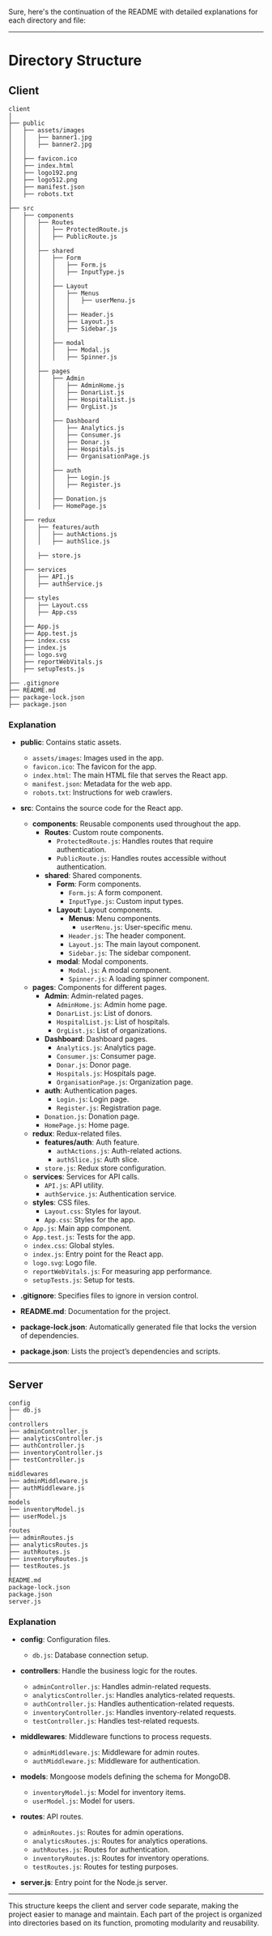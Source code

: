 Sure, here's the continuation of the README with detailed explanations for each directory and file:

---

# Directory Structure

## Client

```
client
│
├── public
│   ├── assets/images
│   │   ├── banner1.jpg
│   │   ├── banner2.jpg
│   │
│   ├── favicon.ico
│   ├── index.html
│   ├── logo192.png
│   ├── logo512.png
│   ├── manifest.json
│   ├── robots.txt
│
├── src
│   ├── components
│   │   ├── Routes
│   │   │   ├── ProtectedRoute.js
│   │   │   ├── PublicRoute.js
│   │   │
│   │   ├── shared
│   │   │   ├── Form
│   │   │   │   ├── Form.js
│   │   │   │   ├── InputType.js
│   │   │   │
│   │   │   ├── Layout
│   │   │   │   ├── Menus
│   │   │   │   │   ├── userMenu.js
│   │   │   │   │
│   │   │   │   ├── Header.js
│   │   │   │   ├── Layout.js
│   │   │   │   ├── Sidebar.js
│   │   │   │
│   │   │   ├── modal
│   │   │   │   ├── Modal.js
│   │   │   │   ├── Spinner.js
│   │   │
│   │   ├── pages
│   │   │   ├── Admin
│   │   │   │   ├── AdminHome.js
│   │   │   │   ├── DonarList.js
│   │   │   │   ├── HospitalList.js
│   │   │   │   ├── OrgList.js
│   │   │   │
│   │   │   ├── Dashboard
│   │   │   │   ├── Analytics.js
│   │   │   │   ├── Consumer.js
│   │   │   │   ├── Donar.js
│   │   │   │   ├── Hospitals.js
│   │   │   │   ├── OrganisationPage.js
│   │   │   │
│   │   │   ├── auth
│   │   │   │   ├── Login.js
│   │   │   │   ├── Register.js
│   │   │   │
│   │   │   ├── Donation.js
│   │   │   ├── HomePage.js
│   │
│   ├── redux
│   │   ├── features/auth
│   │   │   ├── authActions.js
│   │   │   ├── authSlice.js
│   │
│   │   ├── store.js
│   │
│   ├── services
│   │   ├── API.js
│   │   ├── authService.js
│   │
│   ├── styles
│   │   ├── Layout.css
│   │   ├── App.css
│   │
│   ├── App.js
│   ├── App.test.js
│   ├── index.css
│   ├── index.js
│   ├── logo.svg
│   ├── reportWebVitals.js
│   ├── setupTests.js
│
├── .gitignore
├── README.md
├── package-lock.json
├── package.json
```

### Explanation

- **public**: Contains static assets.
  - `assets/images`: Images used in the app.
  - `favicon.ico`: The favicon for the app.
  - `index.html`: The main HTML file that serves the React app.
  - `manifest.json`: Metadata for the web app.
  - `robots.txt`: Instructions for web crawlers.

- **src**: Contains the source code for the React app.
  - **components**: Reusable components used throughout the app.
    - **Routes**: Custom route components.
      - `ProtectedRoute.js`: Handles routes that require authentication.
      - `PublicRoute.js`: Handles routes accessible without authentication.
    - **shared**: Shared components.
      - **Form**: Form components.
        - `Form.js`: A form component.
        - `InputType.js`: Custom input types.
      - **Layout**: Layout components.
        - **Menus**: Menu components.
          - `userMenu.js`: User-specific menu.
        - `Header.js`: The header component.
        - `Layout.js`: The main layout component.
        - `Sidebar.js`: The sidebar component.
      - **modal**: Modal components.
        - `Modal.js`: A modal component.
        - `Spinner.js`: A loading spinner component.
  - **pages**: Components for different pages.
    - **Admin**: Admin-related pages.
      - `AdminHome.js`: Admin home page.
      - `DonarList.js`: List of donors.
      - `HospitalList.js`: List of hospitals.
      - `OrgList.js`: List of organizations.
    - **Dashboard**: Dashboard pages.
      - `Analytics.js`: Analytics page.
      - `Consumer.js`: Consumer page.
      - `Donar.js`: Donor page.
      - `Hospitals.js`: Hospitals page.
      - `OrganisationPage.js`: Organization page.
    - **auth**: Authentication pages.
      - `Login.js`: Login page.
      - `Register.js`: Registration page.
    - `Donation.js`: Donation page.
    - `HomePage.js`: Home page.
  - **redux**: Redux-related files.
    - **features/auth**: Auth feature.
      - `authActions.js`: Auth-related actions.
      - `authSlice.js`: Auth slice.
    - `store.js`: Redux store configuration.
  - **services**: Services for API calls.
    - `API.js`: API utility.
    - `authService.js`: Authentication service.
  - **styles**: CSS files.
    - `Layout.css`: Styles for layout.
    - `App.css`: Styles for the app.
  - `App.js`: Main app component.
  - `App.test.js`: Tests for the app.
  - `index.css`: Global styles.
  - `index.js`: Entry point for the React app.
  - `logo.svg`: Logo file.
  - `reportWebVitals.js`: For measuring app performance.
  - `setupTests.js`: Setup for tests.

- **.gitignore**: Specifies files to ignore in version control.
- **README.md**: Documentation for the project.
- **package-lock.json**: Automatically generated file that locks the version of dependencies.
- **package.json**: Lists the project’s dependencies and scripts.

---

## Server

```
config
├── db.js
│
controllers
├── adminController.js
├── analyticsController.js
├── authController.js
├── inventoryController.js
├── testController.js
│
middlewares
├── adminMiddleware.js
├── authMiddleware.js
│
models
├── inventoryModel.js
├── userModel.js
│
routes
├── adminRoutes.js
├── analyticsRoutes.js
├── authRoutes.js
├── inventoryRoutes.js
├── testRoutes.js
│
README.md
package-lock.json
package.json
server.js
```

### Explanation

- **config**: Configuration files.
  - `db.js`: Database connection setup.
  
- **controllers**: Handle the business logic for the routes.
  - `adminController.js`: Handles admin-related requests.
  - `analyticsController.js`: Handles analytics-related requests.
  - `authController.js`: Handles authentication-related requests.
  - `inventoryController.js`: Handles inventory-related requests.
  - `testController.js`: Handles test-related requests.
  
- **middlewares**: Middleware functions to process requests.
  - `adminMiddleware.js`: Middleware for admin routes.
  - `authMiddleware.js`: Middleware for authentication.
  
- **models**: Mongoose models defining the schema for MongoDB.
  - `inventoryModel.js`: Model for inventory items.
  - `userModel.js`: Model for users.
  
- **routes**: API routes.
  - `adminRoutes.js`: Routes for admin operations.
  - `analyticsRoutes.js`: Routes for analytics operations.
  - `authRoutes.js`: Routes for authentication.
  - `inventoryRoutes.js`: Routes for inventory operations.
  - `testRoutes.js`: Routes for testing purposes.
  
- **server.js**: Entry point for the Node.js server.

---

This structure keeps the client and server code separate, making the project easier to manage and maintain. Each part of the project is organized into directories based on its function, promoting modularity and reusability.